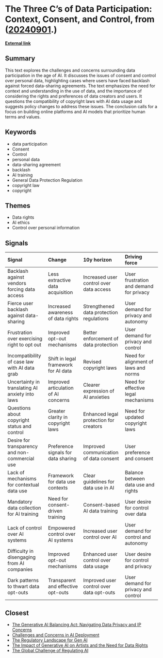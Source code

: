 # __The Three C’s of Data Participation: Context, Consent, and Control__, from ([20240901](https://kghosh.substack.com/p/20240901).)

__[External link](https://www.techpolicy.press/context-consent-and-control-the-three-cs-of-data-participation-in-the-age-of-ai/)__



## Summary

This text explores the challenges and concerns surrounding data participation in the age of AI. It discusses the issues of consent and control over personal data, highlighting cases where users have faced backlash against forced data-sharing agreements. The text emphasizes the need for context and understanding in the use of data, and the importance of considering the rights and preferences of data creators and users. It questions the compatibility of copyright laws with AI data usage and suggests policy changes to address these issues. The conclusion calls for a focus on building online platforms and AI models that prioritize human terms and values.

## Keywords

* data participation
* Consent
* Control
* personal data
* data-sharing agreement
* backlash
* AI training
* General Data Protection Regulation
* copyright law
* copyright

## Themes

* Data rights
* AI ethics
* Control over personal information

## Signals

| Signal                                          | Change                               | 10y horizon                              | Driving force                           |
|:------------------------------------------------|:-------------------------------------|:-----------------------------------------|:----------------------------------------|
| Backlash against vendors forcing data access    | Less extractive data acquisition     | Increased user control over data access  | User frustration and demand for privacy |
| Fierce user backlash against data-sharing       | Increased awareness of data rights   | Strengthened data protection regulations | User demand for privacy and autonomy    |
| Frustration over exercising right to opt out    | Improved opt-out mechanisms          | Better enforcement of data protection    | User demand for privacy and control     |
| Incompatibility of case law with AI data grab   | Shift in legal framework for AI data | Revised copyright laws                   | Need for alignment of laws and norms    |
| Uncertainty in translating AI anxiety into laws | Improved articulation of AI concerns | Clearer expression of AI anxieties       | Need for effective legal mechanisms     |
| Questions about copyright status and control    | Greater clarity in copyright laws    | Enhanced legal protection for creators   | Need for updated copyright laws         |
| Desire for transparency and non-commercial use  | Preference signals for data sharing  | Improved communication of data consent   | User preference and consent             |
| Lack of mechanisms for contextual data use      | Framework for data use contexts      | Clear guidelines for data use in AI      | Balance between data use and rights     |
| Mandatory data collection for AI training       | Need for consent-driven training     | Consent-based AI data training           | User desire for control over data       |
| Lack of control over AI systems                 | Empowered control over AI systems    | Increased user control over AI           | User demand for control and autonomy    |
| Difficulty in disengaging from AI companies     | Improved opt-out mechanisms          | Enhanced user control over data usage    | User desire for control and privacy     |
| Dark patterns to thwart data opt-outs           | Transparent and effective opt-outs   | Improved user control over data opt-outs | User demand for privacy and control     |

## Closest

* [The Generative AI Balancing Act: Navigating Data Privacy and IP Concerns](3c44301c056cd97da8e2fee49627b03e)
* [Challenges and Concerns in AI Deployment](382e9ebc1e518ee49e541da1e6b5f8af)
* [The Regulatory Landscape for Gen AI](43eafc183f7cc060f7cb7fed455e20a7)
* [The Impact of Generative AI on Artists and the Need for Data Rights](858dac884c8fe7dfa6fc0c2cf093e97f)
* [The Global Challenge of Regulating AI](c3301a7146d6814214205c4b43376f17)